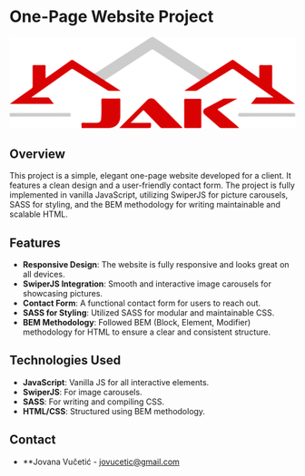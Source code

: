# One-Page Website Project

![Project Logo](https://github.com/dzopunk/jak.rs/blob/main/img/jaklogo.svg?raw=true)

## Overview

This project is a simple, elegant one-page website developed for a client. It features a clean design and a user-friendly contact form. The project is fully implemented in vanilla JavaScript, utilizing SwiperJS for picture carousels, SASS for styling, and the BEM methodology for writing maintainable and scalable HTML.

## Features

- **Responsive Design**: The website is fully responsive and looks great on all devices.
- **SwiperJS Integration**: Smooth and interactive image carousels for showcasing pictures.
- **Contact Form**: A functional contact form for users to reach out.
- **SASS for Styling**: Utilized SASS for modular and maintainable CSS.
- **BEM Methodology**: Followed BEM (Block, Element, Modifier) methodology for HTML to ensure a clear and consistent structure.

## Technologies Used

- **JavaScript**: Vanilla JS for all interactive elements.
- **SwiperJS**: For image carousels.
- **SASS**: For writing and compiling CSS.
- **HTML/CSS**: Structured using BEM methodology.


## Contact
- **Jovana Vučetić - jovucetic@gmail.com
